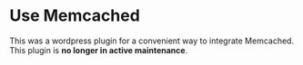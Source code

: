 # Use Memcached

This was a wordpress plugin for a convenient way to integrate Memcached. This plugin is **no longer in active maintenance**.
